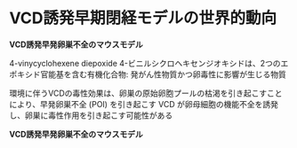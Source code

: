 # VCD誘発早期閉経モデルの世界的動向


__**VCD誘発早発卵巣不全のマウスモデル**__

4-vinycyclohexene diepoxide
4-ビニルシクロヘキセンジオキシドは、2つのエポキシド官能基を含む有機化合物:
発がん性物質かつ卵毒性に影響が生じる物質

環境に伴うVCDの毒性効果は、卵巣の原始卵胞プールの枯渇を引き起こすことにより、早発卵巣不全 (POI) を引き起こす
VCD が卵母細胞の機能不全を誘発し、卵巣に毒性作用を引き起こす可能性がある


__**VCD誘発早発卵巣不全のマウスモデル**__



